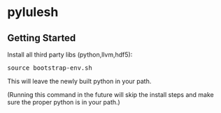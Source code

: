 pylulesh
========

Getting Started
---------------

Install all third party libs (python,llvm,hdf5):
<pre>
source bootstrap-env.sh
</pre>

This will leave the newly built python in your path. 

(Running this command in the future will skip the install steps and make sure the proper python is in your path.)

